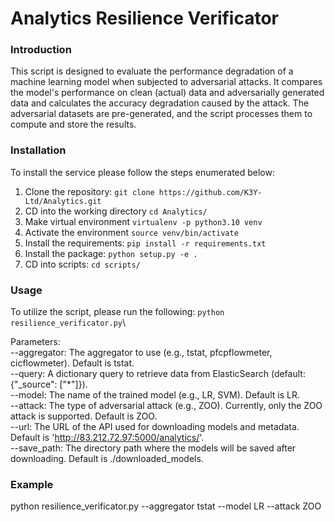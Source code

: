 # Analytics Resilience Verificator

### Introduction
This script is designed to evaluate the performance degradation of a machine learning model when subjected to adversarial attacks. It compares the model's performance on clean (actual) data and adversarially generated data and calculates the accuracy degradation caused by the attack. The adversarial datasets are pre-generated, and the script processes them to compute and store the results.

### Installation
To install the service please follow the steps enumerated below:
1. Clone the repository: ``git clone https://github.com/K3Y-Ltd/Analytics.git``
2. CD into the working directory ``cd Analytics/``
3. Make virtual environment ```virtualenv -p python3.10 venv```
4. Activate the environment ``source venv/bin/activate``
5. Install the requirements: ``pip install -r requirements.txt``
6. Install the package: ``python setup.py -e .``
7. CD into scripts: ``cd scripts/``

### Usage
To utilize the script, please run the following:
```python resilience_verificator.py```\

Parameters: \
--aggregator: The aggregator to use (e.g., tstat, pfcpflowmeter, cicflowmeter). Default is tstat.\
--query: A dictionary query to retrieve data from ElasticSearch (default: {"_source": ["*"]}).\
--model: The name of the trained model (e.g., LR, SVM). Default is LR.\
--attack: The type of adversarial attack (e.g., ZOO). Currently, only the ZOO attack is supported. Default is ZOO.\
--url: The URL of the API used for downloading models and metadata. Default is 'http://83.212.72.97:5000/analytics/'. \
--save_path: The directory path where the models will be saved after downloading. Default is ./downloaded_models.

### Example
python resilience_verificator.py --aggregator tstat --model LR --attack ZOO

